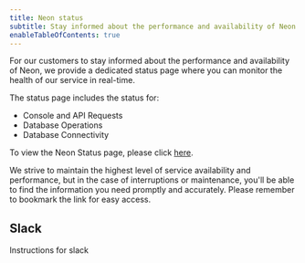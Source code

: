 ```yaml
---
title: Neon status
subtitle: Stay informed about the performance and availability of Neon
enableTableOfContents: true
---
```


For our customers to stay informed about the performance and availability of Neon, we provide a dedicated status page where you can monitor the health of our service in real-time.

The status page includes the status for:

- Console and API Requests
- Database Operations
- Database Connectivity

To view the Neon Status page, please click [here](https://neonstatus.com/).

We strive to maintain the highest level of service availability and performance, but in the case of interruptions or maintenance, you'll be able to find the information you need promptly and accurately. Please remember to bookmark the link for easy access.

## Slack

Instructions for slack